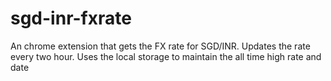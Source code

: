 # sgd-inr-fxrate
An chrome extension that gets the FX rate for SGD/INR. Updates the rate every two hour.
Uses the local storage to maintain the all time high rate and date